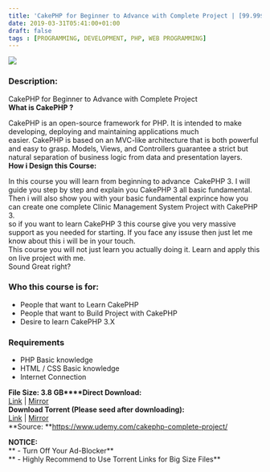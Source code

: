 ```yaml
---
title: 'CakePHP for Beginner to Advance with Complete Project | [99.99$ Course For Free]'
date: 2019-03-31T05:41:00+01:00
draft: false
tags : [PROGRAMMING, DEVELOPMENT, PHP, WEB PROGRAMMING]
---
```


[![](https://1.bp.blogspot.com/-5cLhV0VnZGw/XKBD1vXyfMI/AAAAAAAABOs/z9C71L2Vz7QSyz7AAvIOljzVKxUpmUF_gCLcBGAs/s640/CakePHP-for-Beginner-to-Advance-with-Complete-Project.jpg)](https://1.bp.blogspot.com/-5cLhV0VnZGw/XKBD1vXyfMI/AAAAAAAABOs/z9C71L2Vz7QSyz7AAvIOljzVKxUpmUF_gCLcBGAs/s1600/CakePHP-for-Beginner-to-Advance-with-Complete-Project.jpg)

  

### Description:

CakePHP for Beginner to Advance with Complete Project  
**What is CakePHP ?**  

CakePHP is an open-source framework for PHP. It is intended to make developing, deploying and maintaining applications much easier. CakePHP is based on an MVC-like architecture that is both powerful and easy to grasp. Models, Views, and Controllers guarantee a strict but natural separation of business logic from data and presentation layers.  
**How i Design this Course:**  

In this course you will learn from beginning to advance  CakePHP 3. I will guide you step by step and explain you CakePHP 3 all basic fundamental. Then i will also show you with your basic fundamental exprince how you can create one complete Clinic Management System Project with CakePHP 3.  
so if you want to learn CakePHP 3 this course give you very massive support as you needed for starting. If you face any issuse then just let me know about this i will be in your touch.  
This course you will not just learn you actually doing it. Learn and apply this on live project with me.  
Sound Great right?  

### Who this course is for:

*   People that want to Learn CakePHP
*   People that want to Build Project with CakePHP
*   Desire to learn CakePHP 3.X

### Requirements

*   PHP Basic knowledge
*   HTML / CSS Basic knowledge
*   Internet Connection

**File Size: 3.8 GB****Direct Download:**  
[Link](https://oko.sh/CakePHPforBeginnerlink1) | [Mirror](https://oko.sh/CakePHPforBeginnerlink2)  
**Download Torrent (Please seed after downloading):**  
[Link](https://oko.sh/CakePHPforBeginnertorrent1) | [Mirror](https://oko.sh/CakePHPforBeginnertorrent2)  
**Source: **https://www.udemy.com/cakephp-complete-project/  

**NOTICE:**  
** - Turn Off Your Ad-Blocker**  
** - Highly Recommend to Use Torrent Links for Big Size Files**